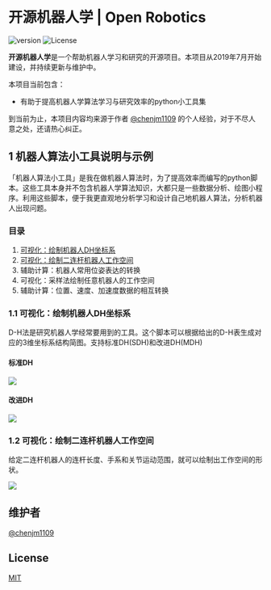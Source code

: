 # 开源机器人学 | Open Robotics

![version](https://img.shields.io/badge/version-v0.1-yellow.svg)
![License](https://img.shields.io/badge/License-MIT-green)

**开源机器人学**是一个帮助机器人学习和研究的开源项目。本项目从2019年7月开始建设，并持续更新与维护中。

本项目当前包含：

- 有助于提高机器人学算法学习与研究效率的python小工具集

到当前为止，本项目内容均来源于作者 [@chenjm1109](https://github.com/chenjm1109) 的个人经验，对于不尽人意之处，还请热心纠正。

## 1 机器人算法小工具说明与示例

「机器人算法小工具」是我在做机器人算法时，为了提高效率而编写的python脚本。这些工具本身并不包含机器人学算法知识，大都只是一些数据分析、绘图小程序。利用这些脚本，便于我更直观地分析学习和设计自己地机器人算法，分析机器人出现问题。

### 目录

1. [可视化：绘制机器人DH坐标系](https://github.com/chenjm1109/open-robotics/tree/main/Toolbox/01_dh_view)
2. [可视化：绘制二连杆机器人工作空间](https://github.com/chenjm1109/open-robotics/tree/main/Toolbox/02_twolink_workspace)
3. 辅助计算：机器人常用位姿表达的转换
4. 可视化：采样法绘制任意机器人的工作空间
5. 辅助计算：位置、速度、加速度数据的相互转换

### 1.1 可视化：绘制机器人DH坐标系

D-H法是研究机器人学经常要用到的工具。这个脚本可以根据给出的D-H表生成对应的3维坐标系结构简图。支持标准DH(SDH)和改进DH(MDH)

#### 标准DH

![](https://raw.githubusercontent.com/chenjm1109/open-robotics/main/Toolbox/01_dh_view/dh_example.png)

#### 改进DH

![](https://raw.githubusercontent.com/chenjm1109/open-robotics/main/Toolbox/01_dh_view/mdh_example.png)

### 1.2 可视化：绘制二连杆机器人工作空间

给定二连杆机器人的连杆长度、手系和关节运动范围，就可以绘制出工作空间的形状。

![](https://raw.githubusercontent.com/chenjm1109/open-robotics/main/Toolbox/02_twolink_workspace/twolink_ws_example.png)


## 维护者

[@chenjm1109](https://github.com/chenjm1109)

## License

[MIT](LICENSE)
